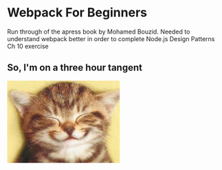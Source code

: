 # Webpack For Beginners
Run through of the apress book by Mohamed Bouzid.
Needed to understand webpack better in order to complete Node.js Design Patterns Ch 10 exercise

## So, I'm on a three hour tangent
![Happy Cat](index.jpg)
